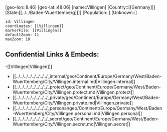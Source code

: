 ﻿---
location: [48.06,8.46]
mapzoom: [7,12] 
mapmarker: city 
type: City
tags:
- geo/City


SpocWebEntityId: 35304
isDeleted: false
confidential: public

---
[geo-lon::8.46]
[geo-lat::48.06]
[name::Villingen]
[Country::[[Germany]]]
[State:[[../../Baden-Wuerttemberg]]]]
[Population::]
[Unknown::]


```leaflet
id: Villingen
coordinates: [[Villingen]]
markerFile: [[Villingen]]
defaultZoom: 11 
maxZoom: 18
```


## Confidential Links & Embeds: 
-[[Villingen|Villingen]]] 
- [[../../../../../../../../_internal/geo/Continent/Europe/Germany/West/Baden-Wuerttemberg/City/Villingen.internal.md|Villingen.internal]] 
- [[../../../../../../../../_protect/geo/Continent/Europe/Germany/West/Baden-Wuerttemberg/City/Villingen.protect.md|Villingen.protect]] 
- [[../../../../../../../../_private/geo/Continent/Europe/Germany/West/Baden-Wuerttemberg/City/Villingen.private.md|Villingen.private]] 
- [[../../../../../../../../_personal/geo/Continent/Europe/Germany/West/Baden-Wuerttemberg/City/Villingen.personal.md|Villingen.personal]] 
- [[../../../../../../../../_secret/geo/Continent/Europe/Germany/West/Baden-Wuerttemberg/City/Villingen.secret.md|Villingen.secret]] 
